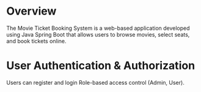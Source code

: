 # Overview
The Movie Ticket Booking System is a web-based application developed using Java Spring Boot that allows users to browse movies, select seats, and book tickets online.

# User Authentication & Authorization
Users can register and login
Role-based access control (Admin, User).
